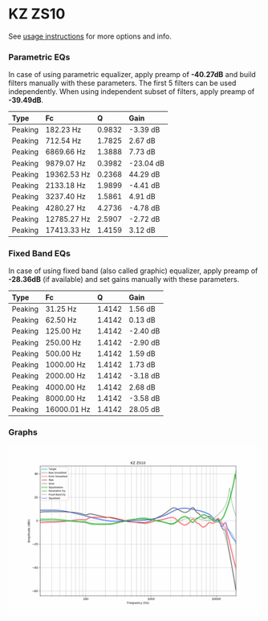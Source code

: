 # KZ ZS10
See [usage instructions](https://github.com/jaakkopasanen/AutoEq#usage) for more options and info.

### Parametric EQs
In case of using parametric equalizer, apply preamp of **-40.27dB** and build filters manually
with these parameters. The first 5 filters can be used independently.
When using independent subset of filters, apply preamp of **-39.49dB**.

| Type    | Fc          |      Q | Gain      |
|:--------|:------------|:-------|:----------|
| Peaking | 182.23 Hz   | 0.9832 | -3.39 dB  |
| Peaking | 712.54 Hz   | 1.7825 | 2.67 dB   |
| Peaking | 6869.66 Hz  | 1.3888 | 7.73 dB   |
| Peaking | 9879.07 Hz  | 0.3982 | -23.04 dB |
| Peaking | 19362.53 Hz | 0.2368 | 44.29 dB  |
| Peaking | 2133.18 Hz  | 1.9899 | -4.41 dB  |
| Peaking | 3237.40 Hz  | 1.5861 | 4.91 dB   |
| Peaking | 4280.27 Hz  | 4.2736 | -4.78 dB  |
| Peaking | 12785.27 Hz | 2.5907 | -2.72 dB  |
| Peaking | 17413.33 Hz | 1.4159 | 3.12 dB   |

### Fixed Band EQs
In case of using fixed band (also called graphic) equalizer, apply preamp of **-28.36dB**
(if available) and set gains manually with these parameters.

| Type    | Fc          |      Q | Gain     |
|:--------|:------------|:-------|:---------|
| Peaking | 31.25 Hz    | 1.4142 | 1.56 dB  |
| Peaking | 62.50 Hz    | 1.4142 | 0.13 dB  |
| Peaking | 125.00 Hz   | 1.4142 | -2.40 dB |
| Peaking | 250.00 Hz   | 1.4142 | -2.90 dB |
| Peaking | 500.00 Hz   | 1.4142 | 1.59 dB  |
| Peaking | 1000.00 Hz  | 1.4142 | 1.73 dB  |
| Peaking | 2000.00 Hz  | 1.4142 | -3.18 dB |
| Peaking | 4000.00 Hz  | 1.4142 | 2.68 dB  |
| Peaking | 8000.00 Hz  | 1.4142 | -3.58 dB |
| Peaking | 16000.01 Hz | 1.4142 | 28.05 dB |

### Graphs
![](./KZ%20ZS10.png)